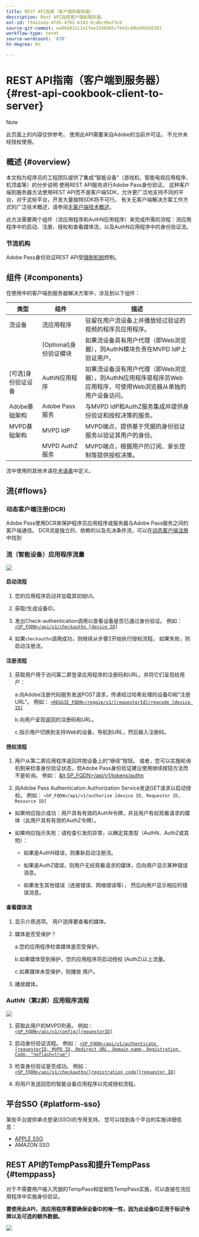 ```yaml
---
title: REST API指南（客户端到服务器）
description: Rest API指南客户端到服务器。
exl-id: f54a1eda-47d5-4f02-b343-8cdbc99a73c0
source-git-commit: ea064031c3a1fee3298d85cf442c40bd4bb56281
workflow-type: tm+mt
source-wordcount: '870'
ht-degree: 0%

---
```


# REST API指南（客户端到服务器） {#rest-api-cookbook-client-to-server}

>[!NOTE]
>
>此页面上的内容仅供参考。 使用此API需要来自Adobe的当前许可证。 不允许未经授权使用。


## 概述 {#overview}

本文档为程序员的工程团队提供了集成“智能设备”（游戏机、智能电视应用程序、机顶盒等）的分步说明 使用REST API服务进行Adobe Pass身份验证。 这种客户端到服务器方法使用REST API而不是客户端SDK，允许更广泛地支持不同的平台，对于这些平台，开发大量独特SDK将不可行。 有关无客户端解决方案工作方式的广泛技术概述，请参阅[无客户端技术概述](/help/authentication/rest-api-overview.md)。


此方法需要两个组件（流应用程序和AuthN应用程序）来完成所需的流程：流应用程序中的启动、注册、授权和查看媒体流，以及AuthN应用程序中的身份验证流。

### 节流机构

Adobe Pass身份验证REST API受[限制机制](/help/authentication/throttling-mechanism.md)控制。

## 组件 {#components}

在使用中的客户端到服务器解决方案中，涉及到以下组件：



| 类型 | 组件 | 描述 |
| --- | --- | --- |
| 流设备 | 流应用程序 | 驻留在用户流设备上并播放经过验证的视频的程序员应用程序。 |
| | \[Optional\]身份验证模块 | 如果流设备具有用户代理（即Web浏览器），则AuthN模块负责在MVPD IdP上验证用户。 |
| \[可选\]身份验证设备 | AuthN应用程序 | 如果流设备没有用户代理（即Web浏览器），则AuthN应用程序是程序员Web应用程序，可使用Web浏览器从单独的用户设备访问。 |
| Adobe基础架构 | Adobe Pass服务 | 与MVPD IdP和AuthZ服务集成并提供身份验证和授权决策的服务。 |
| MVPD基础架构 | MVPD IdP | MVPD端点，提供基于凭据的身份验证服务以验证其用户的身份。 |
| | MVPD AuthZ服务 | MVPD端点，根据用户的订阅、家长控制等提供授权决策。 |



流中使用的其他术语在[术语表](/help/authentication/glossary.md)中定义。

## 流{#flows}

### 动态客户端注册(DCR)

Adobe Pass使用DCR来保护程序员应用程序或服务器与Adobe Pass服务之间的客户端通信。 DCR流是独立的、依赖的以及先决条件流，可以在[动态客户端注册](/help/authentication/dynamic-client-registration.md)中找到


### 流（智能设备）应用程序流量

![](assets/smart-device-app-flow.png)

#### 启动流程

1. 您的应用程序启动并加载其初始UI。

2. 获取/生成设备ID。

3. 发出Check-authentication调用以查看设备是否已通过身份验证。  例如： [`<SP_FQDN>/api/v1/checkauthn [device ID]`](/help/authentication/check-authentication-token.md)

4. 如果`checkauthn`调用成功，则继续从步骤2开始执行授权流程。  如果失败，则启动注册流。



#### 注册流程

1. 获取用户用于访问第二屏登录应用程序的注册码和URL，并将它们呈现给用户：

   a.向Adobe注册代码服务发送POST请求，传递经过哈希处理的设备ID和“注册URL”。  例如： [`<REGGIE_FQDN>/reggie/v1/[requestorId]/regcode [device ID]`](/help/authentication/registration-code-request.md)

   b.向用户呈现返回的注册码和URL。

   c.指示用户切换到支持Web的设备，导航到URL，然后输入注册码。



#### 授权流程

1. 用户从第二屏应用程序返回并按设备上的“继续”按钮。 或者，您可以实施轮询机制来检查身份验证状态，但Adobe Pass身份验证建议使用继续按钮方法而不是轮询。 <!--(For information on employing a "Continue" button versus polling the Adobe Pass Authentication backend server, see the Clientless Technical Overview: Managing 2nd-Screen Workflow Transition.)-->例如： [\&lt;SP\_FQDN\>/api/v1/tokens/authn](/help/authentication/retrieve-authentication-token.md)

2. 向Adobe Pass Authentication Authorization Service发送GET请求以启动授权。 例如： `<SP_FQDN>/api/v1/authorize [device ID, Requestor ID, Resource ID]`

<!-- end list -->

* 如果响应指示成功：用户具有有效的AuthN令牌，并且用户有权观看请求的媒体（此用户具有有效的AuthZ令牌）。

* 如果响应指示失败：请检查引发的异常，以确定其类型（AuthN、AuthZ或其他）：

   * 如果是AuthN错误，则重新启动注册流。

   * 如果是AuthZ错误，则用户无权观看请求的媒体，应向用户显示某种错误消息。

   * 如果发生其他错误（连接错误、网络错误等）， 然后向用户显示相应的错误消息。



#### 查看媒体流

1. 显示介质选项。 用户选择要查看的媒体。

2. 媒体是否受保护？

   a.您的应用程序检查媒体是否受保护。

   b.如果媒体受到保护，您的应用程序将启动授权
(AuthZ)以上流量。

   c.如果媒体未受保护，则播放
用户。

3. 播放媒体。


### AuthN（第2屏）应用程序流程

![](assets/secnd-screen-authn-flow.png)

1. 获取此用户的MVPD列表。 例如： [`<SP_FQDN>/api/v1/config/[requestorID]`](/help/authentication/provide-mvpd-list.md)

1. 启动身份验证流程。  例如： [`<SP_FQDN>/api/v1/authenticate [requestorID, MVPD ID, Redirect URL, Domain name, Registration Code, "noflash=true"]`](/help/authentication/initiate-authentication.md)

1. 检查身份验证是否成功。 例如：[`<SP_FQDN>/api/v1/checkauthn/[registration code][requestor ID]`](/help/authentication/check-authentication-token.md)

1. 将用户发送回您的智能设备应用程序以完成授权流程。

## 平台SSO {#platform-sso}

某些平台提供单点登录(SSO)的专用支持。 您可以找到各个平台的实施详细信息：

* [APPLE SSO](/help/authentication/apple-sso-cookbook-rest-api.md)
* AMAZON SSO

## REST API的TempPass和提升TempPass {#temppass}

对于不需要用户输入凭据的TempPass和促销性TempPass实施，可以直接在流应用程序中实施身份验证。

**要使用此API，流应用程序需要确保设备ID的唯一性，因为此设备ID正用于标识令牌以及可选的额外数据。**


![](assets/temp-pass-promo-temppass.png)
